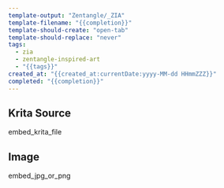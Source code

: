 ```yaml
---
template-output: "Zentangle/_ZIA"
template-filename: "{{completion}}"
template-should-create: "open-tab"
template-should-replace: "never"
tags: 
  - zia
  - zentangle-inspired-art
  - "{{tags}}"
created_at: "{{created_at:currentDate:yyyy-MM-dd HHmmZZZ}}"
completed: "{{completion}}"
---
```

## Krita Source
embed_krita_file

## Image
embed_jpg_or_png